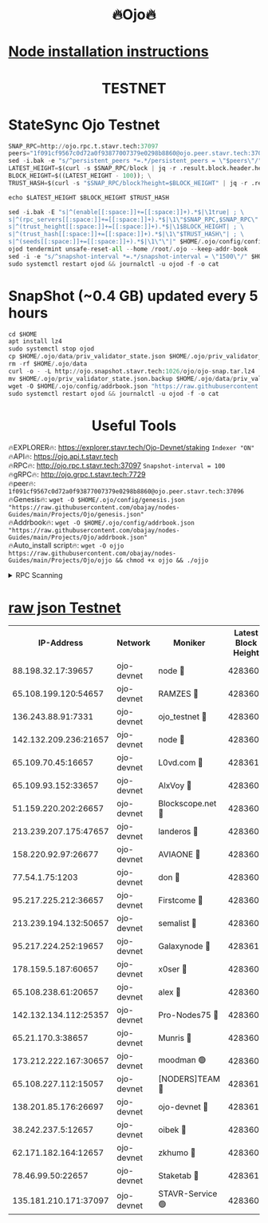 <h1 align="center"> 🔥Ojo🔥</h1>

[Node installation instructions](https://github.com/obajay/nodes-Guides/tree/main/Projects/Ojo)
=

<h1 align="center"> TESTNET</h1>

# StateSync Ojo Testnet
```python
SNAP_RPC=http://ojo.rpc.t.stavr.tech:37097
peers="1f091cf9567c0d72a0f93877007379e0298b8860@ojo.peer.stavr.tech:37096"
sed -i.bak -e "s/^persistent_peers *=.*/persistent_peers = \"$peers\"/" $HOME/.ojo/config/config.toml
LATEST_HEIGHT=$(curl -s $SNAP_RPC/block | jq -r .result.block.header.height); \
BLOCK_HEIGHT=$((LATEST_HEIGHT - 100)); \
TRUST_HASH=$(curl -s "$SNAP_RPC/block?height=$BLOCK_HEIGHT" | jq -r .result.block_id.hash)

echo $LATEST_HEIGHT $BLOCK_HEIGHT $TRUST_HASH

sed -i.bak -E "s|^(enable[[:space:]]+=[[:space:]]+).*$|\1true| ; \
s|^(rpc_servers[[:space:]]+=[[:space:]]+).*$|\1\"$SNAP_RPC,$SNAP_RPC\"| ; \
s|^(trust_height[[:space:]]+=[[:space:]]+).*$|\1$BLOCK_HEIGHT| ; \
s|^(trust_hash[[:space:]]+=[[:space:]]+).*$|\1\"$TRUST_HASH\"| ; \
s|^(seeds[[:space:]]+=[[:space:]]+).*$|\1\"\"|" $HOME/.ojo/config/config.toml
ojod tendermint unsafe-reset-all --home /root/.ojo --keep-addr-book
sed -i -e "s/^snapshot-interval *=.*/snapshot-interval = \"1500\"/" $HOME/.ojo/config/app.toml
sudo systemctl restart ojod && journalctl -u ojod -f -o cat
```
# SnapShot (~0.4 GB) updated every 5 hours
```python
cd $HOME
apt install lz4
sudo systemctl stop ojod
cp $HOME/.ojo/data/priv_validator_state.json $HOME/.ojo/priv_validator_state.json.backup
rm -rf $HOME/.ojo/data
curl -o - -L http://ojo.snapshot.stavr.tech:1026/ojo/ojo-snap.tar.lz4 | lz4 -c -d - | tar -x -C $HOME/.ojo --strip-components 2
mv $HOME/.ojo/priv_validator_state.json.backup $HOME/.ojo/data/priv_validator_state.json
wget -O $HOME/.ojo/config/addrbook.json "https://raw.githubusercontent.com/obajay/nodes-Guides/main/Projects/Ojo/addrbook.json"
sudo systemctl restart ojod && journalctl -u ojod -f -o cat
```
 <h1 align="center"> Useful Tools</h1>

🔥EXPLORER🔥:        https://explorer.stavr.tech/Ojo-Devnet/staking        `Indexer "ON"` \
🔥API🔥:                     https://ojo.api.t.stavr.tech \
🔥RPC🔥:                    http://ojo.rpc.t.stavr.tech:37097              `Snapshot-interval = 100` \
🔥gRPC🔥:                  http://ojo.grpc.t.stavr.tech:7729 \
🔥peer🔥:                   `1f091cf9567c0d72a0f93877007379e0298b8860@ojo.peer.stavr.tech:37096` \
🔥Genesis🔥:    ```wget -O $HOME/.ojo/config/genesis.json "https://raw.githubusercontent.com/obajay/nodes-Guides/main/Projects/Ojo/genesis.json"``` \
🔥Addrbook🔥:    ```wget -O $HOME/.ojo/config/addrbook.json "https://raw.githubusercontent.com/obajay/nodes-Guides/main/Projects/Ojo/addrbook.json"``` \
🔥Auto_install script🔥: ```wget -O ojjo https://raw.githubusercontent.com/obajay/nodes-Guides/main/Projects/Ojo/ojjo && chmod +x ojjo && ./ojjo```


<details>
<summary>RPC Scanning</summary>

<h2 align="center"> We scan nodes in real time every 4 hours. And we provide the final result of RPC endpoints.
We cannot influence the operation of these nodes in any way. </h2>


```python
If Voting Power is higher than 0 --> then the Node is a validator of the network and may be subject to attack and be a potential threat to the chain.
```
```python
We marked such validators with a red symbol
```

</details>

[raw json Testnet](https://rpc-check.ojot.stavr.tech/ojot/rpc-ojot-result.json)
=


<table><tr><th>IP-Address</th><th>Network</th><th>Moniker</th><th>Latest Block Height</th><th>Earliest Block Height</th><th>Catching Up</th><th>Voting Power</th><th>Scan Time</th></tr><tr><td>88.198.32.17:39657</td><td>ojo-devnet</td><td>node 🔴</td><td>4283609</td><td>300001</td><td>False</td><td>65654</td><td>2023-12-01T05:55:20.236744908UTC</td></tr><tr><td>65.108.199.120:54657</td><td>ojo-devnet</td><td>RAMZES 🔴</td><td>4283605</td><td>306156</td><td>False</td><td>15420</td><td>2023-12-01T05:54:55.835637156UTC</td></tr><tr><td>136.243.88.91:7331</td><td>ojo-devnet</td><td>ojo_testnet 🔴</td><td>4283606</td><td>308845</td><td>False</td><td>1000</td><td>2023-12-01T05:55:02.427717624UTC</td></tr><tr><td>142.132.209.236:21657</td><td>ojo-devnet</td><td>node 🔴</td><td>4283609</td><td>350001</td><td>False</td><td>1999</td><td>2023-12-01T05:55:19.143828412UTC</td></tr><tr><td>65.109.70.45:16657</td><td>ojo-devnet</td><td>L0vd.com 🔴</td><td>4283611</td><td>695918</td><td>False</td><td>998</td><td>2023-12-01T05:55:28.057900433UTC</td></tr><tr><td>65.109.93.152:33657</td><td>ojo-devnet</td><td>AlxVoy 🔴</td><td>4283609</td><td>2319801</td><td>False</td><td>4536782</td><td>2023-12-01T05:55:18.890243450UTC</td></tr><tr><td>51.159.220.202:26657</td><td>ojo-devnet</td><td>Blockscope.net 🔴</td><td>4283605</td><td>2658001</td><td>False</td><td>981</td><td>2023-12-01T05:54:55.109472728UTC</td></tr><tr><td>213.239.207.175:47657</td><td>ojo-devnet</td><td>landeros 🔴</td><td>4283608</td><td>2714001</td><td>False</td><td>11083</td><td>2023-12-01T05:55:14.100282816UTC</td></tr><tr><td>158.220.92.97:26677</td><td>ojo-devnet</td><td>AVIAONE 🔴</td><td>4283608</td><td>2754001</td><td>False</td><td>13867</td><td>2023-12-01T05:55:13.782319589UTC</td></tr><tr><td>77.54.1.75:1203</td><td>ojo-devnet</td><td>don 🔴</td><td>4283609</td><td>2906401</td><td>False</td><td>10</td><td>2023-12-01T05:55:19.951705543UTC</td></tr><tr><td>95.217.225.212:36657</td><td>ojo-devnet</td><td>Firstcome 🔴</td><td>4283606</td><td>2985946</td><td>False</td><td>13566</td><td>2023-12-01T05:55:02.140323196UTC</td></tr><tr><td>213.239.194.132:50657</td><td>ojo-devnet</td><td>semalist 🔴</td><td>4283605</td><td>3223522</td><td>False</td><td>17897</td><td>2023-12-01T05:54:56.112779884UTC</td></tr><tr><td>95.217.224.252:19657</td><td>ojo-devnet</td><td>Galaxynode 🔴</td><td>4283610</td><td>3685492</td><td>False</td><td>11888</td><td>2023-12-01T05:55:24.962895240UTC</td></tr><tr><td>178.159.5.187:60657</td><td>ojo-devnet</td><td>x0ser 🔴</td><td>4283606</td><td>3940946</td><td>False</td><td>9764</td><td>2023-12-01T05:55:02.806455238UTC</td></tr><tr><td>65.108.238.61:20657</td><td>ojo-devnet</td><td>alex 🔴</td><td>4283605</td><td>4158001</td><td>False</td><td>11359</td><td>2023-12-01T05:54:55.460394513UTC</td></tr><tr><td>142.132.134.112:25357</td><td>ojo-devnet</td><td>Pro-Nodes75 🔴</td><td>4283605</td><td>4183605</td><td>False</td><td>24651</td><td>2023-12-01T05:54:59.435675239UTC</td></tr><tr><td>65.21.170.3:38657</td><td>ojo-devnet</td><td>Munris 🔴</td><td>4283606</td><td>4183606</td><td>False</td><td>20123</td><td>2023-12-01T05:55:01.818559972UTC</td></tr><tr><td>173.212.222.167:30657</td><td>ojo-devnet</td><td>moodman 🟢</td><td>4283608</td><td>4183608</td><td>False</td><td>0</td><td>2023-12-01T05:55:11.374726292UTC</td></tr><tr><td>65.108.227.112:15057</td><td>ojo-devnet</td><td>[NODERS]TEAM 🔴</td><td>4283610</td><td>4183610</td><td>False</td><td>9999</td><td>2023-12-01T05:55:25.320623825UTC</td></tr><tr><td>138.201.85.176:26697</td><td>ojo-devnet</td><td>ojo-devnet 🔴</td><td>4283610</td><td>4183610</td><td>False</td><td>1000024000</td><td>2023-12-01T05:55:27.718086206UTC</td></tr><tr><td>38.242.237.5:12657</td><td>ojo-devnet</td><td>oibek 🔴</td><td>4283605</td><td>4196001</td><td>False</td><td>998</td><td>2023-12-01T05:54:56.440728190UTC</td></tr><tr><td>62.171.182.164:12657</td><td>ojo-devnet</td><td>zkhumo 🔴</td><td>4283609</td><td>4196001</td><td>False</td><td>989</td><td>2023-12-01T05:55:19.456815566UTC</td></tr><tr><td>78.46.99.50:22657</td><td>ojo-devnet</td><td>Staketab 🔴</td><td>4283611</td><td>4254801</td><td>False</td><td>1276</td><td>2023-12-01T05:55:28.288965910UTC</td></tr><tr><td>135.181.210.171:37097</td><td>ojo-devnet</td><td>STAVR-Service 🟢</td><td>4283605</td><td>4283501</td><td>False</td><td>0</td><td>2023-12-01T05:54:57.063178872UTC</td></tr></table>